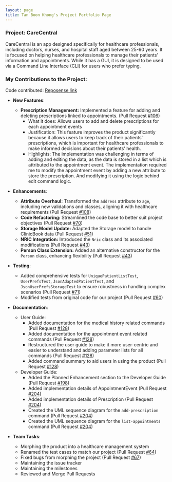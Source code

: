 ```yaml
---
layout: page
title: Tan Boon Khong's Project Portfolio Page
---
```


### Project: CareCentral

CareCentral is an app designed specifically for healthcare professionals, including doctors, nurses, and hospital staff aged between 25-60 years.
It is focused on helping healthcare professionals to manage their patients' information and appointments. While it has a GUI,
it is designed to be used via a Command Line Interface (CLI) for users who prefer typing.

### My Contributions to the Project:

Code contributed: [Reposense link](https://nus-cs2103-ay2324s1.github.io/tp-dashboard/?search=tanboonkhong&breakdown=false&sort=groupTitle%20dsc&sortWithin=title&timeframe=commit&mergegroup=&groupSelect=groupByRepos&since=2023-09-22)

- **New Features**:
    - **Prescription Management:** Implemented a feature for adding and deleting prescriptions linked to appointments. (Pull Request [#106](https://github.com/AY2324S1-CS2103T-F08-1/tp/pull/106))
      - What it does: Allows users to add and delete prescriptions for each appointment events
      - Justification: This feature improves the product significantly because it allows users to keep track of their patients' prescriptions,
        which is important for healthcare professionals to make informed decisions about their patients' health.
      - Highlights: The implementation was challenging in terms of adding and editing the data, as the data is stored in a list which is attributed to the
        appointment event. The implementation required me to modify the appointment event by adding a new attribute to store the prescription. And modifying
        it using the logic behind edit command logic.

- **Enhancements**:
    - **Attribute Overhaul:** Transformed the `address` attribute to `age`, including new validations and classes, aligning it with healthcare requirements (Pull Request [#108](https://github.com/AY2324S1-CS2103T-F08-1/tp/pull/108))
    - **Code Refactoring:** Streamlined the code base to better suit project objectives (Pull Request [#70](https://github.com/AY2324S1-CS2103T-F08-1/tp/pull/70))
    - **Storage Model Update:** Adapted the Storage model to handle ClinicBook data (Pull Request [#51](https://github.com/AY2324S1-CS2103T-F08-1/tp/pull/51))
    - **NRIC Integration:** Introduced the `Nric` class and its associated modifications (Pull Request [#43](https://github.com/AY2324S1-CS2103T-F08-1/tp/pull/43/files))
    - **Person Class Extension:** Added an alternative constructor for the `Person` class, enhancing flexibility (Pull Request [#43](https://github.com/AY2324S1-CS2103T-F08-1/tp/pull/43/files))

- **Testing**:
    - Added comprehensive tests for `UniquePatientListTest`, `UserPrefsTest`, `JsonAdaptedPatientTest`, and `JsonUserPrefsStorageTest` to ensure robustness in handling complex scenarios (Pull Request [#71](https://github.com/AY2324S1-CS2103T-F08-1/tp/pull/71))
    - Modified tests from original code for our project (Pull Request [#60](https://github.com/AY2324S1-CS2103T-F08-1/tp/pull/60))

- **Documentation**:
    - User Guide:
        - Added documentation for the medical history related commands (Pull Request [#128](https://github.com/AY2324S1-CS2103T-F08-1/tp/pull/128))
        - Added documentation for the appointment event related commands (Pull Request [#128](https://github.com/AY2324S1-CS2103T-F08-1/tp/pull/128))
        - Restructured the user guide to make it more user-centric and easier to understand and adding parameter lists for all commands (Pull Request [#128](https://github.com/AY2324S1-CS2103T-F08-1/tp/pull/128))
        - Added command summary to aid users in using the product (Pull Request [#128](https://github.com/AY2324S1-CS2103T-F08-1/tp/pull/128))
    - Developer Guide:
        - Added the Planned Enhancement section to the Developer Guide (Pull Request [#198](https://github.com/AY2324S1-CS2103T-F08-1/tp/pull/198))
        - Added implementation details of AppointmentEvent (Pull Request [#204](https://github.com/AY2324S1-CS2103T-F08-1/tp/pull/204))
        - Added implementation details of Prescription (Pull Request [#204](https://github.com/AY2324S1-CS2103T-F08-1/tp/pull/204))
        - Created the UML sequence diagram for the `add-prescription` command (Pull Request [#204](https://github.com/AY2324S1-CS2103T-F08-1/tp/pull/204))
        - Created the UML sequence diagram for the `list-appointments` command (Pull Request [#204](https://github.com/AY2324S1-CS2103T-F08-1/tp/pull/204))

- **Team Tasks**:
    - Morphing the product into a healthcare management system
    - Renamed the test cases to match our project (Pull Request [#64](https://github.com/AY2324S1-CS2103T-F08-1/tp/pull/64/files))
    - Fixed bugs from morphing the project (Pull Request [#67](https://github.com/AY2324S1-CS2103T-F08-1/tp/pull/67))
    - Maintaining the issue tracker
    - Maintaining the milestones
    - Reviewed and Merge Pull Requests
